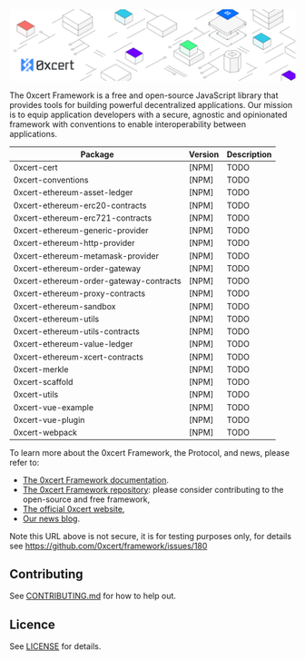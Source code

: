 <img src="https://github.com/0xcert/framework/raw/master/assets/cover.png" />

The 0xcert Framework is a free and open-source JavaScript library that provides tools for building powerful decentralized applications. Our mission is to equip application developers with a secure, agnostic and opinionated framework with conventions to enable interoperability between applications.

| Package | Version | Description
|-|-|-
| 0xcert-cert | [NPM] | TODO
| 0xcert-conventions | [NPM] | TODO
| 0xcert-ethereum-asset-ledger | [NPM] | TODO
| 0xcert-ethereum-erc20-contracts | [NPM] | TODO
| 0xcert-ethereum-erc721-contracts | [NPM] | TODO
| 0xcert-ethereum-generic-provider | [NPM] | TODO
| 0xcert-ethereum-http-provider | [NPM] | TODO
| 0xcert-ethereum-metamask-provider | [NPM] | TODO
| 0xcert-ethereum-order-gateway | [NPM] | TODO
| 0xcert-ethereum-order-gateway-contracts | [NPM] | TODO
| 0xcert-ethereum-proxy-contracts | [NPM] | TODO
| 0xcert-ethereum-sandbox | [NPM] | TODO
| 0xcert-ethereum-utils | [NPM] | TODO
| 0xcert-ethereum-utils-contracts | [NPM] | TODO
| 0xcert-ethereum-value-ledger | [NPM] | TODO
| 0xcert-ethereum-xcert-contracts | [NPM] | TODO
| 0xcert-merkle | [NPM] | TODO
| 0xcert-scaffold | [NPM] | TODO
| 0xcert-utils | [NPM] | TODO
| 0xcert-vue-example | [NPM] | TODO
| 0xcert-vue-plugin | [NPM] | TODO
| 0xcert-webpack | [NPM] | TODO

To learn more about the 0xcert Framework, the Protocol, and news, please refer to:
* [The 0xcert Framework documentation](https://docs.0xcert.org/).
* [The 0xcert Framework repository](https://github.com/0xcert/framework/): please consider contributing to the open-source and free framework,
* [The official 0xcert website](https://0xcert.org/),
* [Our news blog](https://0xcert.org/news/).

Note this URL above is not secure, it is for testing purposes only, for details see https://github.com/0xcert/framework/issues/180

## Contributing

See [CONTRIBUTING.md](https://github.com/0xcert/suite/blob/master/CONTRIBUTING.md) for how to help out.

## Licence

See [LICENSE](https://github.com/0xcert/suite/blob/master/LICENCE) for details.
